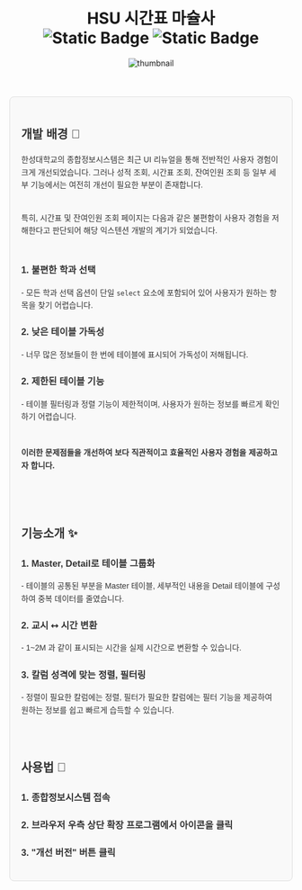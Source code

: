 <div align="center">
  <h1>
  HSU 시간표 마슐사
<div align="center"><a target="_blank" href="https://chromewebstore.google.com/detail/hsu-%EC%8B%9C%EA%B0%84%ED%91%9C-%EB%A7%88%EC%8A%90%EC%82%AC/nhjcilncjapkmohdhhdaikgdhjmlhngf"><img alt="Static Badge" src="https://img.shields.io/badge/Chrome_Web_Store-v1.3.2-%234285F4?style=plastic&logo=chromewebstore&logoColor=white&labelColor=black" style="display:inline-block;"></a>
  <img alt="Static Badge" src="https://img.shields.io/badge/license-Apache--2.0-%2300465B?style=plastic&labelColor=black" style="display:inline-block;">
</div>
  </h1>
</div>
<div align="center">
  <img src="https://github.com/user-attachments/assets/cdce3ca7-22e7-4eff-9c72-170d74e0b7af" alt="thumbnail">
</div><br/><br/><br/>

<div style="font-family: Arial, sans-serif; line-height: 1.6; color: #333; background-color: #f9f9f9; padding: 20px; border: 1px solid #ddd; border-radius: 8px;">
  <h2>
    개발 배경 💭
  </h2>
  <p>
    한성대학교의 종합정보시스템은 최근 UI 리뉴얼을 통해 전반적인 사용자 경험이 크게 개선되었습니다.
    그러나 성적 조회, 시간표 조회, 잔여인원 조회 등 일부 세부 기능에서는 여전히 개선이 필요한 부분이 존재합니다.
  </p>
  <br>
  특히, 시간표 및 잔여인원 조회 페이지는 다음과 같은 불편함이 사용자 경험을 저해한다고 판단되어 해당 익스텐션 개발의 계기가 되었습니다.
  
  <br>
  <br>

  <h3>1. 불편한 학과 선택</h3>
  - 모든 학과 선택 옵션이 단일 <code>select</code> 요소에 포함되어 있어 사용자가 원하는 항목을 찾기 어렵습니다.
  <br>
  <h3>2. 낮은 테이블 가독성</h3>
- 너무 많은 정보들이 한 번에 테이블에 표시되어 가독성이 저해됩니다.
  <h3>2. 제한된 테이블 기능</h3> 
  - 테이블 필터링과 정렬 기능이 제한적이며, 사용자가 원하는 정보를 빠르게 확인하기 어렵습니다.
  <br><br>
  <h4>이러한 문제점들을 개선하여 보다 직관적이고 효율적인 사용자 경험을 제공하고자 합니다.</h4><br><br>
  <h2>기능소개 ✨</h2>
  <h3>1. Master, Detail로 테이블 그룹화</h3>
  - 테이블의 공통된 부분을 Master 테이블, 세부적인 내용을 Detail 테이블에 구성하여 중복 데이터를 줄였습니다.
  <h3>2. 교시 ⭤ 시간 변환</h3>
  - 1~2M 과 같이 표시되는 시간을 실제 시간으로 변환할 수 있습니다.
  <h3>3. 칼럼 성격에 맞는 정렬, 필터링</h3>
  - 정렬이 필요한 칼럼에는 정렬, 필터가 필요한 칼럼에는 필터 기능을 제공하여 원하는 정보를 쉽고 빠르게 습득할 수 있습니다.
  <br>
  <br>
  <br>
  <h2>사용법 📑</h2>
  <h3>  
  1. 종합정보시스템 접속
  </h3>
  <h3>
  2. 브라우저 우측 상단 확장 프로그램에서 아이콘을 클릭
  </h3>
  <h3>
  3. "개선 버전" 버튼 클릭
  </h3>
</div>
